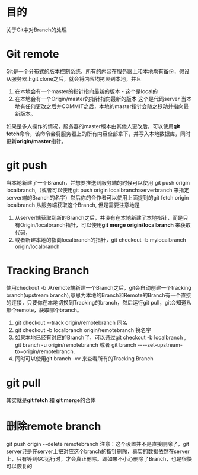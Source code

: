 # 目的
关于Git中对Branch的处理

# Git remote
Git是一个分布式的版本控制系统，所有的内容在服务器上和本地均有备份，假设从服务器上git clone之后，就会将内容均拷贝到本地，并且
1. 在本地会有一个master的指针指向最新的版本  - 这个是local的
2. 在本地会有一个Origin/master的指针指向最新的版本  这个是代码server
当本地有任何更改之后并COMMIT之后，本地的master指针会随之移动并指向最新版本。

如果是多人操作的情况，服务器的master版本由其他人更改后，可以使用**git fetch**命令，该命令会将服务器上的所有内容全部拿下，并写入本地数据库，同时更新**origin/master**指针。

# git push
当本地新建了一个Branch，并想要推送到服务端的时候可以使用 git push origin localbranch,（或者可以使用git push origin localbranch:serverbranch 来指定server端的Branch的名字）然后你的合作者可以使用上面提到的git fetch origin localbranch 从服务端获取这个Branch, 但是需要注意地是
1. 从server端获取到新的Branch之后，并没有在本地新建了本地指针，而是只有Origin/localbranch指针，可以使用**git merge origin/localbranch** 来获取代码，
2. 或者新建本地的指向localbranch的指针，git checkout -b mylocalbranch origin/localbranch

# Tracking Branch
使用checkout -b 从remote端新建一个Branch之后，git会自动创建一个tracking branch(upstream branch),意思为本地的Branch和Remote的Branch有一个直接的连接，只要你在本地切换到Tracking的branch，然后运行git pull，git会知道从那个remote，获取哪个branch。 
1. git checkout --track origin/remotebranch    同名
2. git checkout -b localbranch origin/remotebranch   换名字
3. 如果本地已经有对应的Branch了，可以通过git checkout -b localbranch , git branch -u origin/remotebranch  或者 git branch ----set-upstream-to=origin/remotebranch. 
4. 同时可以使用git branch -vv 来查看所有的Tracking Branch

# git pull
其实就是**git fetch** 和 **git merge**的合体

# 删除remote branch
git push origin --delete remotebranch
注意：这个设置并不是直接删除了，git server只是在server上把对应这个branch的指针删除，真实的数据依然在server上，只有等到GC运行时，才会真正删除。即如果不小心删除了Branch，也是很快可以恢复的